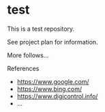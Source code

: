 # test
This is a test repository.

See project plan for information.

More follows...

References

- https://www.google.com/
- https://www.bing.com/
- https://www.digicontrol.info/
- ...
